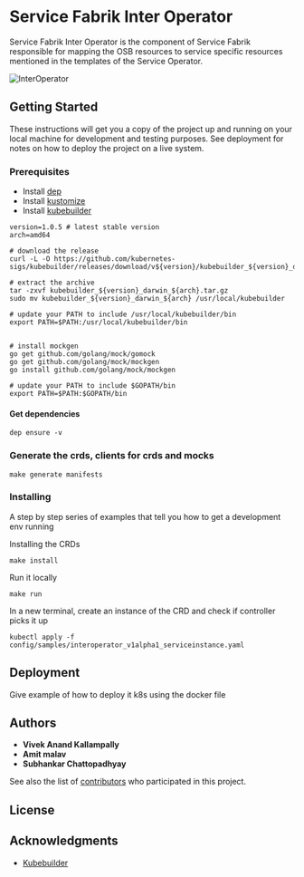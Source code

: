 # Service Fabrik Inter Operator

Service Fabrik Inter Operator is the component of Service Fabrik responsible for mapping the OSB resources to service specific resources mentioned in the templates of the Service Operator.

![InterOperator](https://github.wdf.sap.corp/I068838/service-fabrik-interoperator/blob/add-readme/images/InterOperator.png)

## Getting Started

These instructions will get you a copy of the project up and running on your local machine for development and testing purposes. See deployment for notes on how to deploy the project on a live system.

### Prerequisites

* Install [dep](https://github.com/golang/dep)
* Install [kustomize](https://github.com/kubernetes-sigs/kustomize)
* Install [kubebuilder](https://github.com/kubernetes-sigs/kubebuilder)

```
version=1.0.5 # latest stable version
arch=amd64

# download the release
curl -L -O https://github.com/kubernetes-sigs/kubebuilder/releases/download/v${version}/kubebuilder_${version}_darwin_${arch}.tar.gz

# extract the archive
tar -zxvf kubebuilder_${version}_darwin_${arch}.tar.gz
sudo mv kubebuilder_${version}_darwin_${arch} /usr/local/kubebuilder

# update your PATH to include /usr/local/kubebuilder/bin
export PATH=$PATH:/usr/local/kubebuilder/bin


# install mockgen
go get github.com/golang/mock/gomock
go get github.com/golang/mock/mockgen
go install github.com/golang/mock/mockgen

# update your PATH to include $GOPATH/bin
export PATH=$PATH:$GOPATH/bin
```

#### Get dependencies
```
dep ensure -v
```

### Generate the crds, clients for crds and mocks

```
make generate manifests
```

### Installing

A step by step series of examples that tell you how to get a development env running

Installing the CRDs

```
make install
```

Run it locally

```
make run
```

In a new terminal, create an instance of the CRD and check if controller picks it up

```
kubectl apply -f config/samples/interoperator_v1alpha1_serviceinstance.yaml
```

## Deployment

Give example of how to deploy it k8s using the docker file

## Authors

* **Vivek Anand Kallampally**
* **Amit malav**
* **Subhankar Chattopadhyay**

See also the list of [contributors](https://github.com/cloudfoundry-incubator/service-fabrik-broker/contributors) who participated in this project.

## License


## Acknowledgments

* [Kubebuilder](https://github.com/kubernetes-sigs/kubebuilder)
